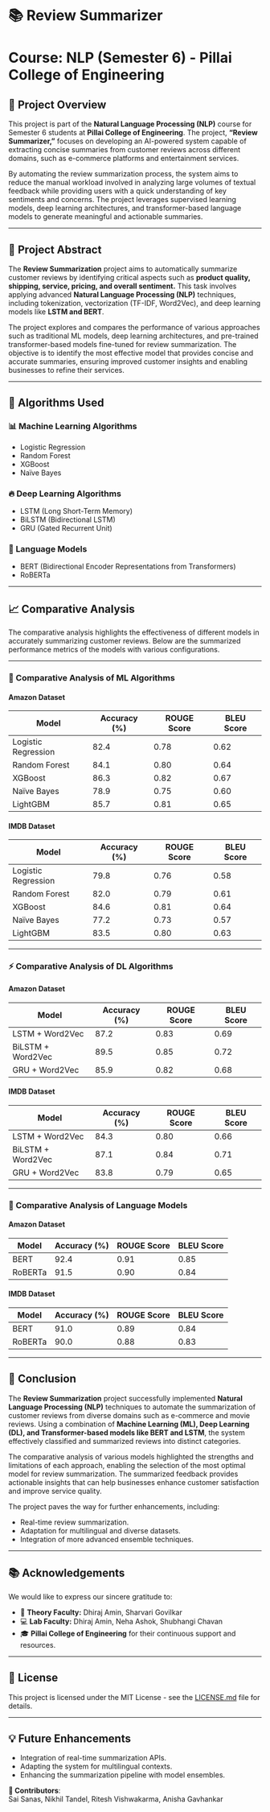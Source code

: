 # 📚 Review Summarizer

# Course: NLP (Semester 6) - Pillai College of Engineering

## 📖 Project Overview
This project is part of the **Natural Language Processing (NLP)** course for Semester 6 students at **Pillai College of Engineering**. The project, **“Review Summarizer,”** focuses on developing an AI-powered system capable of extracting concise summaries from customer reviews across different domains, such as e-commerce platforms and entertainment services.

By automating the review summarization process, the system aims to reduce the manual workload involved in analyzing large volumes of textual feedback while providing users with a quick understanding of key sentiments and concerns. The project leverages supervised learning models, deep learning architectures, and transformer-based language models to generate meaningful and actionable summaries.

---

## 🎯 Project Abstract
The **Review Summarization** project aims to automatically summarize customer reviews by identifying critical aspects such as **product quality, shipping, service, pricing, and overall sentiment.** This task involves applying advanced **Natural Language Processing (NLP)** techniques, including tokenization, vectorization (TF-IDF, Word2Vec), and deep learning models like **LSTM and BERT**.

The project explores and compares the performance of various approaches such as traditional ML models, deep learning architectures, and pre-trained transformer-based models fine-tuned for review summarization. The objective is to identify the most effective model that provides concise and accurate summaries, ensuring improved customer insights and enabling businesses to refine their services.

---

## 🧠 Algorithms Used
### 📊 Machine Learning Algorithms
- Logistic Regression
- Random Forest
- XGBoost
- Naïve Bayes

### 🔥 Deep Learning Algorithms
- LSTM (Long Short-Term Memory)
- BiLSTM (Bidirectional LSTM)
- GRU (Gated Recurrent Unit)

### 🤖 Language Models
- BERT (Bidirectional Encoder Representations from Transformers)
- RoBERTa

---

## 📈 Comparative Analysis
The comparative analysis highlights the effectiveness of different models in accurately summarizing customer reviews. Below are the summarized performance metrics of the models with various configurations.

---

### 📝 Comparative Analysis of ML Algorithms
#### Amazon Dataset
| Model                  | Accuracy (%) | ROUGE Score | BLEU Score |
|------------------------|--------------|-------------|------------|
| Logistic Regression     | 82.4         | 0.78        | 0.62       |
| Random Forest           | 84.1         | 0.80        | 0.64       |
| XGBoost                 | 86.3         | 0.82        | 0.67       |
| Naïve Bayes             | 78.9         | 0.75        | 0.60       |
| LightGBM                | 85.7         | 0.81        | 0.65       |

#### IMDB Dataset
| Model                  | Accuracy (%) | ROUGE Score | BLEU Score |
|------------------------|--------------|-------------|------------|
| Logistic Regression     | 79.8         | 0.76        | 0.58       |
| Random Forest           | 82.0         | 0.79        | 0.61       |
| XGBoost                 | 84.6         | 0.81        | 0.64       |
| Naïve Bayes             | 77.2         | 0.73        | 0.57       |
| LightGBM                | 83.5         | 0.80        | 0.63       |

---

### ⚡ Comparative Analysis of DL Algorithms
#### Amazon Dataset
| Model                  | Accuracy (%) | ROUGE Score | BLEU Score |
|------------------------|--------------|-------------|------------|
| LSTM + Word2Vec         | 87.2         | 0.83        | 0.69       |
| BiLSTM + Word2Vec       | 89.5         | 0.85        | 0.72       |
| GRU + Word2Vec          | 85.9         | 0.82        | 0.68       |

#### IMDB Dataset
| Model                  | Accuracy (%) | ROUGE Score | BLEU Score |
|------------------------|--------------|-------------|------------|
| LSTM + Word2Vec         | 84.3         | 0.80        | 0.66       |
| BiLSTM + Word2Vec       | 87.1         | 0.84        | 0.71       |
| GRU + Word2Vec          | 83.8         | 0.79        | 0.65       |

---

### 🚀 Comparative Analysis of Language Models
#### Amazon Dataset
| Model                  | Accuracy (%) | ROUGE Score | BLEU Score |
|------------------------|--------------|-------------|------------|
| BERT                    | 92.4         | 0.91        | 0.85       |
| RoBERTa                 | 91.5         | 0.90        | 0.84       |

#### IMDB Dataset
| Model                  | Accuracy (%) | ROUGE Score | BLEU Score |
|------------------------|--------------|-------------|------------|
| BERT                    | 91.0         | 0.89        | 0.84       |
| RoBERTa                 | 90.0         | 0.88        | 0.83       |

---

## 🏁 Conclusion
The **Review Summarization** project successfully implemented **Natural Language Processing (NLP)** techniques to automate the summarization of customer reviews from diverse domains such as e-commerce and movie reviews. Using a combination of **Machine Learning (ML), Deep Learning (DL), and Transformer-based models like BERT and LSTM**, the system effectively classified and summarized reviews into distinct categories.

The comparative analysis of various models highlighted the strengths and limitations of each approach, enabling the selection of the most optimal model for review summarization. The summarized feedback provides actionable insights that can help businesses enhance customer satisfaction and improve service quality.

The project paves the way for further enhancements, including:
- Real-time review summarization.
- Adaptation for multilingual and diverse datasets.
- Integration of more advanced ensemble techniques.

---

## 📚 Acknowledgements
We would like to express our sincere gratitude to:
- 📖 **Theory Faculty:** Dhiraj Amin, Sharvari Govilkar  
- 💻 **Lab Faculty:** Dhiraj Amin, Neha Ashok, Shubhangi Chavan  
- 🎓 **Pillai College of Engineering** for their continuous support and resources.

---

## 📝 License
This project is licensed under the MIT License - see the [LICENSE.md](LICENSE.md) file for details.

---

## 💡 Future Enhancements
- Integration of real-time summarization APIs.
- Adapting the system for multilingual contexts.
- Enhancing the summarization pipeline with model ensembles.

**🌟 Contributors**:  
Sai Sanas, Nikhil Tandel, Ritesh Vishwakarma, Anisha Gavhankar  
